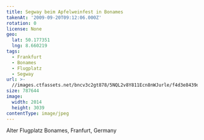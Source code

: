 ```yaml
---
title: Segway beim Apfelweinfest in Bonames
takenAt: '2009-09-20T09:12:06.000Z'
rotation: 0
license: None
geo:
  lat: 50.177351
  lng: 8.660219
tags:
  - Frankfurt
  - Bonames
  - Flugplatz
  - Segway
url: >-
  //images.ctfassets.net/bncv3c2gt878/5NQL2v8Y811Ecn8nWJurle/f4d3e8439d66625d1dd3384dcea2886d/segway-beim-apfelweinfest-in-bonames_4348058711_o
size: 787644
image:
  width: 2014
  height: 3039
contentType: image/jpeg
---
```


Alter Flugplatz Bonames, Franfurt, Germany